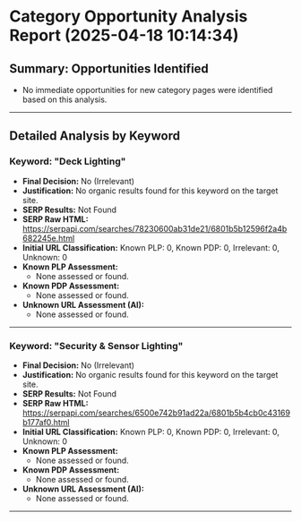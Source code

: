 # Category Opportunity Analysis Report (2025-04-18 10:14:34)

## Summary: Opportunities Identified

*   No immediate opportunities for new category pages were identified based on this analysis.

---

## Detailed Analysis by Keyword

### Keyword: "Deck Lighting"

*   **Final Decision:** No (Irrelevant)
*   **Justification:** No organic results found for this keyword on the target site.
*   **SERP Results:** Not Found
*   **SERP Raw HTML:** https://serpapi.com/searches/78230600ab31de21/6801b5b12596f2a4b682245e.html
*   **Initial URL Classification:** Known PLP: 0, Known PDP: 0, Irrelevant: 0, Unknown: 0
*   **Known PLP Assessment:**
    *   None assessed or found.
*   **Known PDP Assessment:**
    *   None assessed or found.
*   **Unknown URL Assessment (AI):**
    *   None assessed or found.

---

### Keyword: "Security & Sensor Lighting"

*   **Final Decision:** No (Irrelevant)
*   **Justification:** No organic results found for this keyword on the target site.
*   **SERP Results:** Not Found
*   **SERP Raw HTML:** https://serpapi.com/searches/6500e742b91ad22a/6801b5b4cb0c43169b177af0.html
*   **Initial URL Classification:** Known PLP: 0, Known PDP: 0, Irrelevant: 0, Unknown: 0
*   **Known PLP Assessment:**
    *   None assessed or found.
*   **Known PDP Assessment:**
    *   None assessed or found.
*   **Unknown URL Assessment (AI):**
    *   None assessed or found.

---
